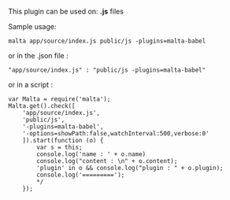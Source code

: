 This plugin can be used on: **.js** files  

Sample usage:  

    malta app/source/index.js public/js -plugins=malta-babel

or in the .json file :

    "app/source/index.js" : "public/js -plugins=malta-babel"

or in a script : 

    var Malta = require('malta');
    Malta.get().check([
        'app/source/index.js',
        'public/js',
        '-plugins=malta-babel',
        '-options=showPath:false,watchInterval:500,verbose:0'
        ]).start(function (o) {
            var s = this;
            console.log('name : ' + o.name)
            console.log("content : \n" + o.content);
            'plugin' in o && console.log("plugin : " + o.plugin);
            console.log('=========');
            */
        });
